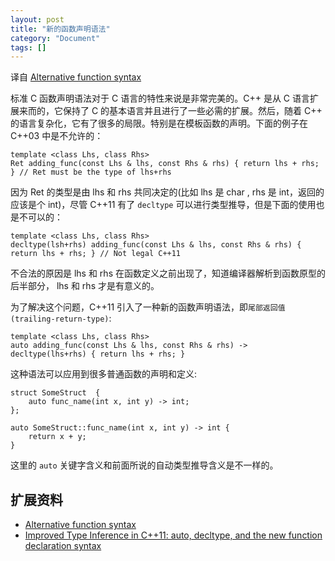 ```yaml
---
layout: post
title: "新的函数声明语法"
category: "Document"
tags: []
---
```


译自 [Alternative function syntax](https://en.wikipedia.org/wiki/C%2B%2B11#Alternative_function_syntax)


标准 C 函数声明语法对于 C 语言的特性来说是非常完美的。C++ 是从 C 语言扩展来而的，它保持了 C 的基本语言并且进行了一些必需的扩展。然后，随着 C++ 的语言复杂化，它有了很多的局限。特别是在模板函数的声明。下面的例子在 C++03 中是不允许的：

    template <class Lhs, class Rhs>
    Ret adding_func(const Lhs & lhs, const Rhs & rhs) { return lhs + rhs; } // Ret must be the type of lhs+rhs

因为 Ret 的类型是由 lhs 和 rhs 共同决定的(比如 lhs 是 char , rhs 是 int，返回的应该是个 int)，尽管 C++11 有了 `decltype` 可以进行类型推导，但是下面的使用也是不可以的：

    template <class Lhs, class Rhs>
    decltype(lsh+rhs) adding_func(const Lhs & lhs, const Rhs & rhs) { return lhs + rhs; } // Not legal C++11

不合法的原因是 lhs 和 rhs 在函数定义之前出现了，知道编译器解析到函数原型的后半部分， lhs 和 rhs 才是有意义的。

为了解决这个问题，C++11 引入了一种新的函数声明语法，即`尾部返回值(trailing-return-type)`:

    template <class Lhs, class Rhs>
    auto adding_func(const Lhs & lhs, const Rhs & rhs) -> decltype(lhs+rhs) { return lhs + rhs; }

这种语法可以应用到很多普通函数的声明和定义:

    struct SomeStruct  {
        auto func_name(int x, int y) -> int;
    };
     
    auto SomeStruct::func_name(int x, int y) -> int {
        return x + y;
    }

这里的 `auto` 关键字含义和前面所说的自动类型推导含义是不一样的。

## 扩展资料 ##

+ [Alternative function syntax](https://en.wikipedia.org/wiki/C%2B%2B11#Alternative_function_syntax)
+ [Improved Type Inference in C++11: auto, decltype, and the new function declaration syntax](http://www.cprogramming.com/c++11/c++11-auto-decltype-return-value-after-function.html)
